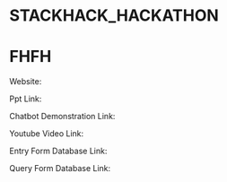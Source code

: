 # STACKHACK_HACKATHON
# FHFH
Website: 

Ppt Link:

Chatbot Demonstration Link:

Youtube Video Link:

Entry Form Database Link:

Query Form Database Link:
